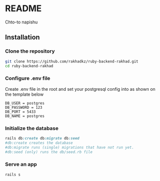 # README

Chto-to napishu

## Installation

### Clone the repository

```bash
git clone https://github.com/rakhadkz/ruby-backend-rakhad.git
cd ruby-backend-rakhad
```

### Configure .env  file
Create .env file in the root and set your postgresql config into as shown on the template below 
```
DB_USER = postgres
DB_PASSWORD = 123
DB_PORT = 5433
DB_NAME = postgres
```

### Initialize the database
```ruby
rails db:create db:migrate db:seed
#db:create creates the database
#db:migrate runs (single) migrations that have not run yet.
#db:seed (only) runs the db/seed.rb file
```
### Serve an app
```ruby
rails s
```
